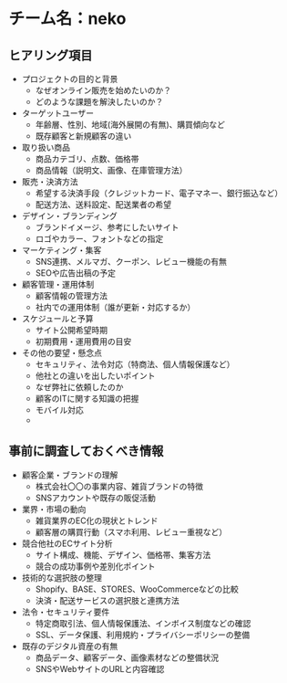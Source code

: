# チーム名：neko

## ヒアリング項目
- プロジェクトの目的と背景
  - なぜオンライン販売を始めたいのか？
  - どのような課題を解決したいのか？
- ターゲットユーザー
  - 年齢層、性別、地域(海外展開の有無)、購買傾向など
  - 既存顧客と新規顧客の違い
- 取り扱い商品
  - 商品カテゴリ、点数、価格帯
  - 商品情報（説明文、画像、在庫管理方法）
- 販売・決済方法
  - 希望する決済手段（クレジットカード、電子マネー、銀行振込など）
  - 配送方法、送料設定、配送業者の希望
- デザイン・ブランディング
  - ブランドイメージ、参考にしたいサイト
  - ロゴやカラー、フォントなどの指定
- マーケティング・集客
  - SNS連携、メルマガ、クーポン、レビュー機能の有無
  - SEOや広告出稿の予定
- 顧客管理・運用体制
  - 顧客情報の管理方法
  - 社内での運用体制（誰が更新・対応するか）
- スケジュールと予算
  - サイト公開希望時期
  - 初期費用・運用費用の目安
- その他の要望・懸念点
  - セキュリティ、法令対応（特商法、個人情報保護など）
  - 他社との違いを出したいポイント
  - なぜ弊社に依頼したのか
  - 顧客のITに関する知識の把握
  - モバイル対応
  - 
  
## 事前に調査しておくべき情報
- 顧客企業・ブランドの理解
  - 株式会社〇〇の事業内容、雑貨ブランドの特徴
  - SNSアカウントや既存の販促活動
- 業界・市場の動向
  - 雑貨業界のEC化の現状とトレンド
  - 顧客層の購買行動（スマホ利用、レビュー重視など）
- 競合他社のECサイト分析
  - サイト構成、機能、デザイン、価格帯、集客方法
  - 競合の成功事例や差別化ポイント
- 技術的な選択肢の整理
  - Shopify、BASE、STORES、WooCommerceなどの比較
  - 決済・配送サービスの選択肢と連携方法
- 法令・セキュリティ要件
  - 特定商取引法、個人情報保護法、インボイス制度などの確認
  - SSL、データ保護、利用規約・プライバシーポリシーの整備
- 既存のデジタル資産の有無
  - 商品データ、顧客データ、画像素材などの整備状況
  - SNSやWebサイトのURLと内容確認

